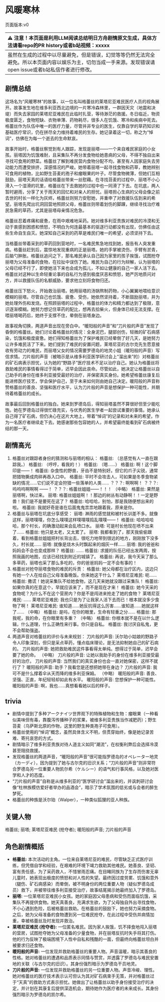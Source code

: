 # 风暖寒林
页面版本:v0
 

| :warning: 注意！本页面是利用LLM阅读总结明日方舟剧情原文生成，具体方法请看repo的PR history或者b站视频：xxxxx           |
|:----------------------------|
| 虽然在生成的过程中以尽量避免，但是错误，幻觉等等仍然无法完全避免。所以本页面内容以娱乐为主，切勿当成一手来源。发现错误请open issue或者b站私信作者进行修改。|



## 剧情总结
这场名为“风暖寒林”的故事，以一位名叫格蕾丝的莱塔尼亚难民医疗人员的视角展开。故事发生地在维多利亚西北边境的一片寒冷森林里，一群因天灾（地震和决堤）而失去家园的莱塔尼亚难民在此临时扎营，等待渺茫的救援。冬日临近，物资极度匮乏，食物短缺、衣物单薄、药物耗尽，很多人在饥饿、寒冷和疾病中死去。格蕾丝作为队伍中唯一的医疗力量，尽管并非专业的医生，仅靠自学的草药知识和基础医疗常识，仍在拼尽全力维持着难民的生存。她记录着这一切，称之为“悼词”，仿佛在为每一个逝去的生命默哀。

故事开始时，格蕾丝察觉到有人跟踪，发现是丽塔——一个来自难民家庭的小女孩。丽塔因为饥饿难耐，且采集队不再分发食物给她患病的父母，不得不独自出来寻找可食用的野菜。格蕾丝了解到难民营内食物分配不均，甚至有人因家庭失去劳动能力而遭受排挤，深感情况的严峻。她带着丽塔一起寻找食物和药草，教她辨别可食用的植物，比如野生苔麦的孢子和瘤眼果的叶子。尽管食物微薄，但她们互相鼓励，丽塔天真的话语给格蕾丝带来一丝慰藉。在寻找苔麦的过程中，丽塔不小心滑入一个湿滑的坑里，格蕾丝在下去救她的过程中也一同滑了下去。在坑底，两人暂时避雨，分享了关于雨天的回忆和对亲人的担忧。丽塔担心生病的父母会像之前去世的村长一样化为灰烬，格蕾丝则努力安慰她，并重申了对救援队伍到来的希望。丽塔先爬出坑洞回营地照顾父母，格蕾丝则带着划伤的脚踝，继续寻找治疗难民急需的草药，尤其是丽塔母亲情况危急。

格蕾丝忍着疼痛和疲惫，在雨中艰难地采药。她对维多利亚贵族对难民的冷漠和无动于衷感到困惑和愤怒，不明白为何连最基本的驱逐行动都没有出现，仿佛任由这些生命自生自灭。她深知自己采到的药草是难民们唯一的希望，必须坚持下去。

当格蕾丝带着采到的草药回到营地时，一名难民焦急地找到她，报告有人突发重病。格蕾丝赶到后，震惊地发现重病的正是丽塔。她的手掌被烫伤，手臂有淤青，后脑勺肿胀。格蕾丝追问之下，那名难民承认自己因为家里的孩子挨饿，试图抢夺丽塔为父母准备的食物，在拉扯中误伤了她。难民为自己的行为辩解，认为丽塔的父母已经不行了，即使她活下来也会成为孤儿，不如让健康的自己一家人活下去。格蕾丝对这种以生命轻重论事的自私行为感到极度厌恶和愤怒，她严厉地质问对方，并以救援队伍的名额威胁，要求他立刻将食物归还。

格蕾丝压下怒火，开始救治丽塔。她用丽塔的汤锅熬制药物，小心翼翼地喂给意识模糊的丽塔。尽管自己也饥饿、疲惫、受伤，她依然坚持着，不断鼓励丽塔，并为她处理外伤和发烧。在照顾丽塔的过程中，格蕾丝的体力和精力都达到了极限，意识逐渐模糊。她努力想记住草药的配比，想再去拾柴火，但身体已经无法支撑。在喂丽塔喝药后，她终于支撑不住，晕倒在丽塔身边。

故事视角切换，两道声音出现在旁白中。“暖阳般的声音”和“刀片般的声音”发现了昏倒的格蕾丝。她们讨论着格蕾丝的情况：全身泥巴，腿部创伤，轻微的矿石病感染，饥饿和极度疲惫。她们得知格蕾丝为了保护难民已经晕倒了好几天，是她努力让许多难民活了下来。她们提到了难民的安置问题，莱塔尼亚的古尔克先生愿意接收有劳动力的难民，而丽塔父女的情况需要罗德岛的地灵小姐（暖阳般的声音）写信求情。刀片般的声音（被暗示是从维多利亚医学研讨会上“溜出来”的）对格蕾丝的矿石病表示担忧，认为她的“野路子”医疗技术不足以治疗自己。她认为格蕾丝将救助难民的事情看得过于简单，迟早会因此丧命。尽管如此，她决定让格蕾丝以自己助手的身份在维多利亚接受最好的治疗，并保密真实身份。她希望格蕾丝康复后能进修医疗技艺，学会保护自己，至于未来如何则由她自己决定。暖阳般的声音称赞格蕾丝的善良、坚强和医疗水平，认为刀片般的声音是想保护一种可能性，并期待着格蕾丝的成长。

故事最后回到格蕾丝的独白。她来到罗德岛后，得知丽塔虽然不算很好但至少能吃饱。她在罗德岛过得很忙碌充实，与优秀的医生学者一起尝试重要的事情。她承认自己得了矿石病，但仍决心在这片大地上，带着“悼词”的记录和对未来的希望，作为一名医疗者继续走下去。她感谢那些包容她的人，并希望最终能看到矿石病被终结的那一天。
## 剧情高光
1.  格蕾丝对跟踪者身份的猜测和与丽塔的相认：
    格蕾丝: （总感觉有人一直在跟踪我。）
    格蕾丝: （哼哼，看我的！）
    格蕾丝: （嗯......）
    格蕾丝: 啊！这个脚印是——！
    格蕾丝: 杂食性的野兽，牙齿不是特别好。但它的爪子尖锐，通常把猎物撕成肉碎再吞入口中。
    格蕾丝: 平时不会攻击人，可如果是冬季食物紧缺的情况......它们说不定会狩猎一些落单的人类......
    ？？？: 啊啊啊！
    ？？？: 呜呜呜啊啊啊 ——！
    ？？？: 格蕾丝姐姐——！！！
    （中略）
    格蕾丝: 果然是丽塔啊，快过来。
    丽塔: 格蕾丝姐姐啊！！那边的树丛有动静啊！！一定是野兽！我们是不是要死在这了？
    格蕾丝: 哈哈哈，别怕，那是我随便想出来的啦。
    格蕾丝: 我就好奇是谁在后面鬼鬼祟祟地跟着我，原来是你。
2.  格蕾丝与丽塔在坑底分享感受：
    丽塔: 淋雨的感觉就和被村长训差不多。就像这样，丽塔噗噗，你怎么噗噗这样噗噗噗捣乱噗噗——！
    格蕾丝: 哈哈哈哈哈，那个村长，的确激动起来会乱喷口水。
    丽塔: 可是村长他现在喷不出来了......
    格蕾丝: 他只是太老，又太累了。
    丽塔: 我都看到了，那天我偷偷跟着，看到格蕾丝姐姐把村长背出去，很吃力地带到很远的地方，刚刚放下没多久，村长就......
    丽塔: 就像是烧木头时飘起来的烟灰一样......
    丽塔: 我的爸爸和妈妈会不会也变成那样？
    格蕾丝: ......
    格蕾丝: 求援的队伍已经出发两周，按照我画的地图，应该已经找到附近的城镇了。
    格蕾丝: 再说，我今天采了那么多草药，丽塔也采了那么多吃的，你的爸爸妈妈一定不会有事的！
3.  格蕾丝对抢夺丽塔食物的难民的斥责：
    格蕾丝: 她父母都在治疗区内，这边只有她一个人在给自己父母准备晚饭。你来她这干什么？
    莱塔尼亚难民: 呃......
    格蕾丝: 撒谎！她说采集队不给她食物，这几天来她就没跟过采集队！
    格蕾丝: 如果你真的在意这个，早就应该来了，而不是现在才来！
    格蕾丝: 她今天采的食物呢？为什么不在这个营房内？你是不是闯进来抢走了她的食物？
    莱塔尼亚难民: ......
    莱塔尼亚难民: 我也只是为了让我家人活下去而已！根本就没多少食物了啊！
    莱塔尼亚难民: 谁知道......她反抗得这么厉害......谁知道......她就这样了......
    （中略）
    格蕾丝: 是吗，在你的眼里，生命有轻重之分......
    格蕾丝: 那我呢，我的命，在你眼里有多重？
    （中略）
    格蕾丝: 你根本就不是在以什么逻辑，什么道理，什么正确性来行事。你只是自私。
    格蕾丝: 我讨厌自私鬼，更不会帮助强盗。
4.  两道声音对格蕾丝的评价与未来规划：
    刀片般的声音: 沃尔珀小姑娘的野路子令人印象深刻，但只是采点草药，懂点临床理论，是无法抑制她自己的矿石病的。
    刀片般的声音: 她把救助难民这件事看得太单纯。想得过于简单，迟早会要了她的命。
    （中略）
    刀片般的声音: 让她以我助手的身份在维多利亚接受最好的治疗。
    刀片般的声音: 当然我们的真实身份也会一直对她保密，这样不就行了？
    暖阳般的声音: 助手？我看您是还想把她带在身边？
    刀片般的声音: 我可不是什么撑着伞从天而降的维多利亚保姆。
    （中略）
    暖阳般的声音: 善良、坚强、正直，年纪轻轻却如此有水平。
    暖阳般的声音: 您想保护一种可能性。
    暖阳般的声音: 啊，我也......真想看看她以后的样子。
## trivia
*   剧情中提到了多种アークナイツ世界观下的特殊植物和生物：瘤眼果（一种看似美味但有毒，靠腹泻传播种子的浆果，被维多利亚贵族当作减肥药）；野生苔麦（乌萨斯北原的作物，这里的野生种类孢子可食用）。
*   格蕾丝使用的“悼词”概念，虽然具体含义不明，但贯穿始终，像是她记录苦难、寄托哀思的方式。
*   剧情暗示了维多利亚贵族对待人道主义如同“潮流”，在权衡利弊后会选择冷漠甚至阻挠救援。
*   发现格蕾丝的两道声音，“暖阳般的声音”很可能指罗德岛的オペレーター地灵（カーディ），因为提到了她与古尔克的旧识关系；“刀片般的声音”则非常符合罗德岛另一位重要人物凯尔希（ケルシー）的语气和行事风格，以及她对医学和人才的态度。
*   “刀片般的声音”自称是从维多利亚的“医学研讨会”溜出来的，并讽刺研讨会像“杜林族模仿爱好者举办的品酒会”，暗示了学术氛围的低劣或与会者的醉生梦死。
*   格蕾丝的种族是沃尔珀（Walper），一种类似狐狸的亚人种族。
## 关键人物
格蕾丝; 丽塔; 莱塔尼亚难民 (抢夺者); 暖阳般的声音; 刀片般的声音
## 角色剧情概括
-   **格蕾丝:** 本次活动的主角。一位来自莱塔尼亚的难民，尽管缺乏正式医疗训练，但凭借自学和经验，在艰难的环境下竭力救助其他难民。她善良、坚韧、富有责任感，为了采药救人，不惜冒雨忍痛。在目睹同族为了生存而伤害无辜儿童时，她表现出极度的愤怒和对人性的失望。最终因过度劳累、饥饿和意外（腿伤、矿石病感染）而晕倒，被不明身份的两位重要人物（疑似罗德岛成员）救下，并被带往维多利亚接受治疗，故事结尾揭示她最终加入了罗德岛。
-   **丽塔:** 一位莱塔尼亚难民小女孩。她的家庭因父母患病和受伤而面临饥饿，采集队不再提供食物。她天真善良，充满求生欲，为了父母独自外出寻找食物，不小心遇到危险，后被格蕾丝救助。在格蕾丝的鼓励下，她也努力采摘食物。之后，她为父母准备的食物遭到另一位难民抢夺，在此过程中受伤并病情加重，幸被格蕾丝及时发现并救治。
-   **莱塔尼亚难民 (抢夺者):** 一位匿名难民。因为家人挨饿，饥不择食地闯入丽塔的营房，试图抢夺她为父母准备的少量食物，并在丽塔反抗时失手将其打伤。他的行为反映了极端困境下人性中自私和残酷的一面，但最终向格蕾丝坦白并被要求归还食物。
-   **暖阳般的声音:** 一位发现并救助格蕾丝的重要人物。声音温暖，暗示其善良的性格。她对格蕾丝的遭遇和品质表示同情与赞赏，并透露了罗德岛与难民安置地的关联（与古尔克的旧识）。其身份强烈暗示为罗德岛干员地灵。
-   **刀片般的声音:** 一位发现并救助格蕾丝的另一位重要人物。声音冷峻、理性。她对格蕾丝的医疗技术表示认可但认为其对矿石病束手无策，并对格蕾丝过于“天真”的救助方式表示担忧。她做出了让格蕾丝以助手身份接受治疗的决定，并计划在其康复后提供深造机会，期待她作为医疗者的未来成长。其身份强烈暗示为罗德岛的凯尔希。
